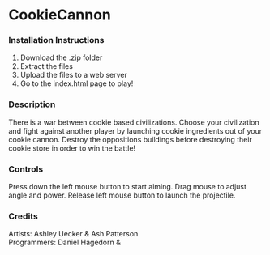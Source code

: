 # CookieCannon

### Installation Instructions
1. Download the .zip folder
2. Extract the files
3. Upload the files to a web server
4. Go to the index.html page to play!

### Description
There is a war between cookie based civilizations. Choose your civilization and fight against another player by 
launching cookie ingredients out of your cookie cannon. Destroy the oppositions buildings before destroying their 
cookie store in order to win the battle!

### Controls
Press down the left mouse button to start aiming.
Drag mouse to adjust angle and power.
Release left mouse button to launch the projectile.

### Credits
Artists: Ashley Uecker & Ash Patterson
<br />Programmers: Daniel Hagedorn & 
